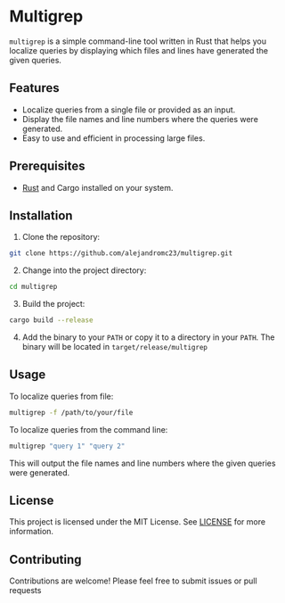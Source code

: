 # Multigrep

`multigrep` is a simple command-line tool written in Rust that helps you localize queries by displaying which files and lines have generated the given queries.

## Features

- Localize queries from a single file or provided as an input.
- Display the file names and line numbers where the queries were generated.
- Easy to use and efficient in processing large files.

## Prerequisites

- [Rust](https://www.rust-lang.org/tools/install) and Cargo installed on your system.

## Installation

1. Clone the repository:

```bash
git clone https://github.com/alejandromc23/multigrep.git
```

2. Change into the project directory:

```bash
cd multigrep
```

3. Build the project:

```bash
cargo build --release
```

4. Add the binary to your `PATH` or copy it to a directory in your `PATH`. The binary will be located in `target/release/multigrep`

## Usage

To localize queries from file:

```bash
multigrep -f /path/to/your/file 
```

To localize queries from the command line:

```bash
multigrep "query 1" "query 2"
```

This will output the file names and line numbers where the given queries were generated.

## License

This project is licensed under the MIT License. See [LICENSE](https://github.com/alejandromc23/multigrep/blob/master/LICENSE) for more information.

## Contributing

Contributions are welcome! Please feel free to submit issues or pull requests
